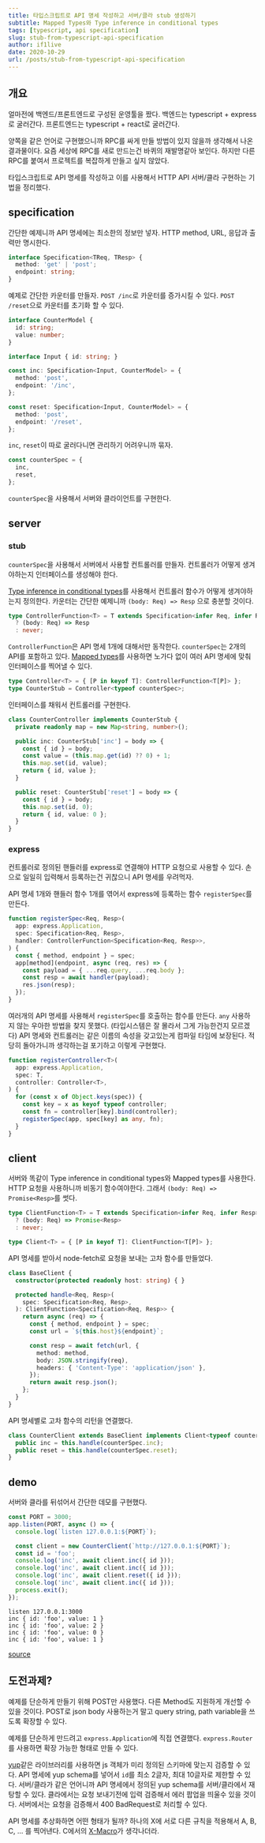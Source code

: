 ```yaml
---
title: 타입스크립트로 API 명세 작성하고 서버/클라 stub 생성하기
subtitle: Mapped Types와 Type inference in conditional types
tags: [typescript, api specification]
slug: stub-from-typescript-api-specification
author: if1live
date: 2020-10-29
url: /posts/stub-from-typescript-api-specification
---
```


## 개요

얼마전에 백엔드/프론트엔드로 구성된 운영툴을 짰다.
백엔드는 typescript + express로 굴러간다.
프론트엔드는 typescript + react로 굴러간다.

양쪽을 같은 언어로 구현했으니까 RPC를 싸게 만들 방법이 있지 않을까 생각해서 나온 결과물이다.
요즘 세상에 RPC를 새로 만드는건 바퀴의 재발명같아 보인다.
하지만 다른 RPC를 붙여서 프로젝트를 복잡하게 만들고 싶지 않았다.

타입스크립트로 API 명세를 작성하고 이를 사용해서 HTTP API 서버/클라 구현하는 기법을 정리했다.

## specification

간단한 예제니까 API 명세에는 최소한의 정보만 넣자.
HTTP method, URL, 응답과 출력만 명시한다.

```ts
interface Specification<TReq, TResp> {
  method: 'get' | 'post';
  endpoint: string;
}
```

예제로 간단한 카운터를 만들자.
`POST /inc`로 카운터를 증가시킬 수 있다.
`POST /reset`으로 카운터를 초기화 할 수 있다.

```ts
interface CounterModel {
  id: string;
  value: number;
}

interface Input { id: string; }

const inc: Specification<Input, CounterModel> = {
  method: 'post',
  endpoint: '/inc',
};

const reset: Specification<Input, CounterModel> = {
  method: 'post',
  endpoint: '/reset',
};
```

`inc`, `reset`이 따로 굴러다니면 관리하기 어려우니까 묶자.

```ts
const counterSpec = {
  inc,
  reset,
};
```

`counterSpec`을 사용해서 서버와 클라이언트를 구현한다.

## server

### stub

`counterSpec`을 사용해서 서버에서 사용할 컨트롤러를 만들자.
컨트롤러가 어떻게 생겨야하는지 인터페이스를 생성해야 한다.

[Type inference in conditional types][ts-type-inference]를 사용해서 컨트롤러 함수가 어떻게 생겨야하는지 정의한다.
카운터는 간단한 예제니까 `(body: Req) => Resp` 으로 충분할 것이다.

```ts
type ControllerFunction<T> = T extends Specification<infer Req, infer Resp>
  ? (body: Req) => Resp
  : never;
```

`ControllerFunction`은 API 명세 1개에 대해서만 동작한다.
`counterSpec`는 2개의 API를 포함하고 있다.
[Mapped types][ts-mapped-types]를 사용하면 노가다 없이 여러 API 명세에 맞춰 인터페이스를 찍어낼 수 있다.

```ts
type Controller<T> = { [P in keyof T]: ControllerFunction<T[P]> };
type CounterStub = Controller<typeof counterSpec>;
```

인터페이스를 채워서 컨트롤러를 구현한다.

```ts
class CounterController implements CounterStub {
  private readonly map = new Map<string, number>();

  public inc: CounterStub['inc'] = body => {
    const { id } = body;
    const value = (this.map.get(id) ?? 0) + 1;
    this.map.set(id, value);
    return { id, value };
  }

  public reset: CounterStub['reset'] = body => {
    const { id } = body;
    this.map.set(id, 0);
    return { id, value: 0 };
  }
}
```

### express

컨트롤러로 정의된 핸들러를 express로 연결해야 HTTP 요청으로 사용할 수 있다.
손으로 일일히 입력해서 등록하는건 귀찮으니 API 명세를 우려먹자.

API 명세 1개와 핸들러 함수 1개를 엮어서 express에 등록하는 함수 `registerSpec`를 만든다.

```ts
function registerSpec<Req, Resp>(
  app: express.Application,
  spec: Specification<Req, Resp>,
  handler: ControllerFunction<Specification<Req, Resp>>,
) {
  const { method, endpoint } = spec;
  app[method](endpoint, async (req, res) => {
    const payload = { ...req.query, ...req.body };
    const resp = await handler(payload);
    res.json(resp);
  });
}
```

여러개의 API 명세를 사용해서 `registerSpec`를 호출하는 함수를 만든다.
`any` 사용하지 않는 우아한 방법을 찾지 못했다. (타입시스템은 잘 몰라서 그게 가능한건지 모르겠다)
API 명세와 컨트롤러는 같은 이름의 속성을 갖고있는게 컴파일 타임에 보장된다.
적당히 돌아가니까 생각하는걸 포기하고 이렇게 구현했다.

```ts
function registerController<T>(
  app: express.Application,
  spec: T,
  controller: Controller<T>,
) {
  for (const x of Object.keys(spec)) {
    const key = x as keyof typeof controller;
    const fn = controller[key].bind(controller);
    registerSpec(app, spec[key] as any, fn);
  }
}
```

## client

서버와 똑같이 Type inference in conditional types와 Mapped types를 사용한다.
HTTP 요청을 사용하니까 비동기 함수여야한다. 그래서 `(body: Req) => Promise<Resp>`를 썻다.

```ts
type ClientFunction<T> = T extends Specification<infer Req, infer Resp>
  ? (body: Req) => Promise<Resp>
  : never;
```

```ts
type Client<T> = { [P in keyof T]: ClientFunction<T[P]> };
```

API 명세를 받아서 node-fetch로 요청을 보내는 고차 함수를 만들었다.

```ts
class BaseClient {
  constructor(protected readonly host: string) { }

  protected handle<Req, Resp>(
    spec: Specification<Req, Resp>,
  ): ClientFunction<Specification<Req, Resp>> {
    return async (req) => {
      const { method, endpoint } = spec;
      const url = `${this.host}${endpoint}`;

      const resp = await fetch(url, {
        method: method,
        body: JSON.stringify(req),
        headers: { 'Content-Type': 'application/json' },
      });
      return await resp.json();
    };
  }
}
```

API 명세별로 고차 함수의 리턴을 연결했다.

```ts
class CounterClient extends BaseClient implements Client<typeof counterSpec> {
  public inc = this.handle(counterSpec.inc);
  public reset = this.handle(counterSpec.reset);
}
```

## demo

서버와 클라를 뒤섞어서 간단한 데모를 구현했다.

```ts
const PORT = 3000;
app.listen(PORT, async () => {
  console.log(`listen 127.0.0.1:${PORT}`);

  const client = new CounterClient(`http://127.0.0.1:${PORT}`);
  const id = 'foo';
  console.log('inc', await client.inc({ id }));
  console.log('inc', await client.inc({ id }));
  console.log('inc', await client.reset({ id }));
  console.log('inc', await client.inc({ id }));
  process.exit();
});
```

```
listen 127.0.0.1:3000
inc { id: 'foo', value: 1 }
inc { id: 'foo', value: 2 }
inc { id: 'foo', value: 0 }
inc { id: 'foo', value: 1 }
```

[source](https://github.com/if1live/libsora.so/blob/master/content/typescript/stub-from-typescript-api-specification/src/index.ts)

## 도전과제?

예제를 단순하게 만들기 위해 POST만 사용했다.
다른 Method도 지원하게 개선할 수 있을 것이다.
POST로 json body 사용하는거 말고 query string, path variable을 쓰도록 확장할 수 있다.

예제를 단순하게 만드려고 `express.Application`에 직접 연결했다.
`express.Router`를 사용하면 확장 가능한 형태로 만들 수 있다.

[yup][repo-yup]같은 라이브러리를 사용하면 js 객체가 미리 정의된 스키마에 맞는지 검증할 수 있다.
API 명세에 yup schema를 넣어서 `id`를 최소 2글자, 최대 10글자로 제한할 수 있다.
서버/클라가 같은 언어니까 API 명세에서 정의된 yup schema를 서버/클라에서 재탕할 수 있다.
클라에서는 요청 보내기전에 입력 검증해서 에러 팝업을 띄울수 있을 것이다.
서버에서는 요청을 검증해서 400 BadRequest로 처리할 수 있다.

API 명세를 추상화하면 어떤 형태가 될까?
하나의 X에 서로 다른 규칙을 적용해서 A, B, C, ... 를 찍어낸다.
C에서의 [X-Macro][wiki-x-macro]가 생각나더라.

[ts-type-inference]: https://www.typescriptlang.org/docs/handbook/advanced-types.html#type-inference-in-conditional-types
[ts-mapped-types]: https://www.typescriptlang.org/docs/handbook/advanced-types.html#mapped-types
[repo-yup]: https://github.com/jquense/yup
[wiki-x-macro]: https://en.wikipedia.org/wiki/X_Macro
